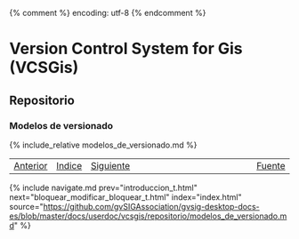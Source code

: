 {% comment %} encoding: utf-8 {% endcomment %}

# Version Control System for Gis (VCSGis)

## Repositorio

### Modelos de versionado

{% include_relative modelos_de_versionado.md %}
 
<table style="width:100%;">
 <tr>
  <td><a href="introduccion_t.html">Anterior</a></td>
  <td><a href="index.html">Indice</a></td>
  <td><a href="bloquear_modificar_bloquear_t.html">Siguiente</a></td>
  <td style="width:100%;"></td>
  <td><a href="https://github.com/gvSIGAssociation/gvsig-desktop-docs-es/blob/master/docs/userdoc/vcsgis/repositorio/modelos_de_versionado.md">Fuente</a></td>
 </tr>
</table>

{% include navigate.md prev="introduccion_t.html" next="bloquear_modificar_bloquear_t.html" index="index.html" source="https://github.com/gvSIGAssociation/gvsig-desktop-docs-es/blob/master/docs/userdoc/vcsgis/repositorio/modelos_de_versionado.md" %}


